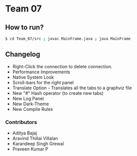 # Team 07

## How to run?
```sh
$ cd Team_07/src ; javac MainFrame.java ; java MainFrame
```

## Changelog
- Right-Click the connection to delete connection.
- Performance Improvements
- Native System Look
- Scroll-bars for the right panel
- Translate Option - Translates all the tabs to a graphviz file
- New "#" Hash operator (to create new tabs)
- New Log Panel
- New Dark-Theme
- New Compile Rules


### Contributors
- Aditya Bajaj
- Aravind Thillai Villalan
- Karandeep Singh Grewal
- Praveen Kumar P
